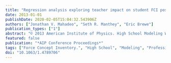 ```yaml
---
title: "Regression analysis exploring teacher impact on student FCI post scores"
date: 2013-01-01
publishDate: 2020-02-05T15:04:32.543906Z
authors: ["Jonathan V. Mahadeo", "Seth R. Manthey", "Eric Brewe"]
publication_types: ["1"]
abstract: "© 2013 American Institute of Physics. High School Modeling Workshops are designed to improve high school physics teachers' understanding of physics and how to teach using the Modeling method. The basic assumption is that the teacher plays a critical role in their students' physics education. This study investigated teacher impacts on students' Force Concept Inventory scores, (FCI), with the hopes of identifying quantitative differences between teachers. This study examined student FCI scores from 18 teachers with at least a year of teaching high school physics. This data was then evaluated using a General Linear Model (GLM), which allowed for a regression equation to be fitted to the data. This regression equation was used to predict student post FCI scores, based on: Teacher ID, student pre FCI score, gender, and representation. The results show 12 out of 18 teachers significantly impact their student post FCI scores. The GLM further revealed that of the 12 teachers only five have a positive impact on student post FCI scores. Given these differences among teachers it is our intention to extend our analysis to investigate pedagogical differences between them."
featured: false
publication: "*AIP Conference Proceedings*"
tags: ["Force Concept Inventory.", "High School", "Modeling", "Professional Development"]
doi: "10.1063/1.4789706"
---
```


